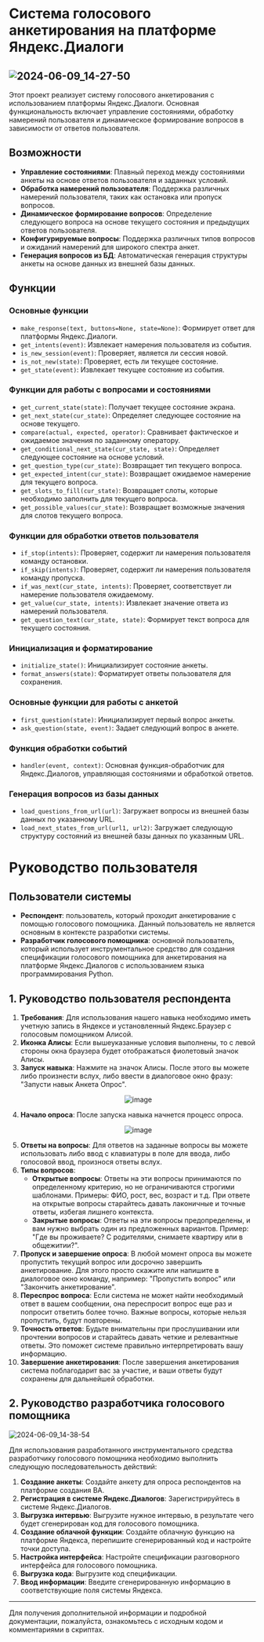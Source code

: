 # Система голосового анкетирования на платформе Яндекс.Диалоги

## ![2024-06-09_14-27-50](https://github.com/DragonZol/Yandex_survey/assets/116492948/3d6bc18e-5b47-4535-b508-b57884d155d0)

Этот проект реализует систему голосового анкетирования с использованием платформы Яндекс.Диалоги. Основная функциональность включает управление состояниями, обработку намерений пользователя и динамическое формирование вопросов в зависимости от ответов пользователя.

## Возможности

- **Управление состояниями**: Плавный переход между состояниями анкеты на основе ответов пользователя и заданных условий.
- **Обработка намерений пользователя**: Поддержка различных намерений пользователя, таких как остановка или пропуск вопросов.
- **Динамическое формирование вопросов**: Определение следующего вопроса на основе текущего состояния и предыдущих ответов пользователя.
- **Конфигурируемые вопросы**: Поддержка различных типов вопросов и ожиданий намерений для широкого спектра анкет.
- **Генерация вопросов из БД**: Автоматическая генерация структуры анкеты на основе данных из внешней базы данных.

## Функции

### Основные функции

- `make_response(text, buttons=None, state=None)`: Формирует ответ для платформы Яндекс.Диалоги.
- `get_intents(event)`: Извлекает намерения пользователя из события.
- `is_new_session(event)`: Проверяет, является ли сессия новой.
- `is_not_new(state)`: Проверяет, есть ли текущее состояние.
- `get_state(event)`: Извлекает текущее состояние из события.

### Функции для работы с вопросами и состояниями

- `get_current_state(state)`: Получает текущее состояние экрана.
- `get_next_state(cur_state)`: Определяет следующее состояние на основе текущего.
- `compare(actual, expected, operator)`: Сравнивает фактическое и ожидаемое значения по заданному оператору.
- `get_conditional_next_state(cur_state, state)`: Определяет следующее состояние на основе условий.
- `get_question_type(cur_state)`: Возвращает тип текущего вопроса.
- `get_expected_intent(cur_state)`: Возвращает ожидаемое намерение для текущего вопроса.
- `get_slots_to_fill(cur_state)`: Возвращает слоты, которые необходимо заполнить для текущего вопроса.
- `get_possible_values(cur_state)`: Возвращает возможные значения для слотов текущего вопроса.

### Функции для обработки ответов пользователя

- `if_stop(intents)`: Проверяет, содержит ли намерения пользователя команду остановки.
- `if_skip(intents)`: Проверяет, содержит ли намерения пользователя команду пропуска.
- `if_was_next(cur_state, intents)`: Проверяет, соответствует ли намерение пользователя ожидаемому.
- `get_value(cur_state, intents)`: Извлекает значение ответа из намерений пользователя.
- `get_question_text(cur_state, state)`: Формирует текст вопроса для текущего состояния.

### Инициализация и форматирование

- `initialize_state()`: Инициализирует состояние анкеты.
- `format_answers(state)`: Форматирует ответы пользователя для сохранения.

### Основные функции для работы с анкетой

- `first_question(state)`: Инициализирует первый вопрос анкеты.
- `ask_question(state, event)`: Задает следующий вопрос в анкете.

### Функция обработки событий

- `handler(event, context)`: Основная функция-обработчик для Яндекс.Диалогов, управляющая состояниями и обработкой ответов.

### Генерация вопросов из базы данных

- `load_questions_from_url(url)`: Загружает вопросы из внешней базы данных по указанному URL.
- `load_next_states_from_url(url1, url2)`: Загружает следующую структуру состояний из внешней базы данных по указанным URL.

# Руководство пользователя

## Пользователи системы

- **Респондент**: пользователь, который проходит анкетирование с помощью голосового помощника. Данный пользователь не является основным в контексте разработки системы.
- **Разработчик голосового помощника**: основной пользователь, который использует инструментальное средство для создания спецификации голосового помощника для анкетирования на платформе Яндекс.Диалогов с использованием языка программирования Python.

## 1. Руководство пользователя респондента

1. **Требования**: Для использования нашего навыка необходимо иметь учетную запись в Яндексе и установленный Яндекс.Браузер с голосовым помощником Алисой.
2. **Иконка Алисы**: Если вышеуказанные условия выполнены, то с левой стороны окна браузера будет отображаться фиолетовый значок Алисы.
3. **Запуск навыка**: Нажмите на значок Алисы. После этого вы можете либо произнести вслух, либо ввести в диалоговое окно фразу: "Запусти навык Анкета Опрос".
   <p align="center">
   <img src="https://github.com/DragonZol/Yandex_survey/assets/116492948/f4421539-2474-45b2-b1bd-2eb00033f871" alt="image">
   </p>
4. **Начало опроса**: После запуска навыка начнется процесс опроса.
   <p align="center">
    <img src="https://github.com/DragonZol/Yandex_survey/assets/116492948/2b906f8f-50cd-4320-972d-8f70f4635386" alt="image">
   </p>
5. **Ответы на вопросы**: Для ответов на заданные вопросы вы можете использовать либо ввод с клавиатуры в поле для ввода, либо голосовой ввод, произнося ответы вслух.
6. **Типы вопросов**:
    - **Открытые вопросы**: Ответы на эти вопросы принимаются по определенному критерию, но не ограничиваются строгими шаблонами. Примеры: ФИО, рост, вес, возраст и т.д. При ответе на открытые вопросы старайтесь давать лаконичные и точные ответы, избегая лишнего контекста.
    - **Закрытые вопросы**: Ответы на эти вопросы предопределены, и вам нужно выбрать один из предложенных вариантов. Пример: "Где вы проживаете? С родителями, снимаете квартиру или в общежитии?".
7. **Пропуск и завершение опроса**: В любой момент опроса вы можете пропустить текущий вопрос или досрочно завершить анкетирование. Для этого просто скажите или напишите в диалоговое окно команду, например: "Пропустить вопрос" или "Закончить анкетирование".
8. **Переспрос вопроса**: Если система не может найти необходимый ответ в вашем сообщении, она переспросит вопрос еще раз и попросит ответить более точно. Важные вопросы, которые нельзя пропустить, будут повторены.
9. **Точность ответов**: Будьте внимательны при прослушивании или прочтении вопросов и старайтесь давать четкие и релевантные ответы. Это поможет системе правильно интерпретировать вашу информацию.
10. **Завершение анкетирования**: После завершения анкетирования система поблагодарит вас за участие, и ваши ответы будут сохранены для дальнейшей обработки.

## 2. Руководство разработчика голосового помощника

![2024-06-09_14-38-54](https://github.com/DragonZol/Yandex_survey/assets/116492948/0120cb3c-5a55-4e6b-ae74-2478c12d2bfa)

Для использования разработанного инструментального средства разработчику голосового помощника необходимо выполнить следующую последовательность действий:

1. **Создание анкеты**: Создайте анкету для опроса респондентов на платформе создания ВА.
2. **Регистрация в системе Яндекс.Диалогов**: Зарегистрируйтесь в системе Яндекс.Диалогов.
3. **Выгрузка интервью**: Выгрузите нужное интервью, в результате чего будет сгенерирован код для голосового помощника.
4. **Создание облачной функции**: Создайте облачную функцию на платформе Яндекса, перепишите сгенерированный код и настройте точки доступа.
5. **Настройка интерфейса**: Настройте спецификации разговорного интерфейса для голосового помощника.
6. **Выгрузка кода**: Выгрузите код спецификации.
7. **Ввод информации**: Введите сгенерированную информацию в соответствующие поля системы Яндекса.

---

Для получения дополнительной информации и подробной документации, пожалуйста, ознакомьтесь с исходным кодом и комментариями в скриптах.
